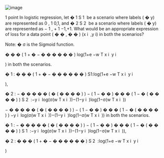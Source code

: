 ![image](https://user-images.githubusercontent.com/89120960/232329075-18d3a38b-cd56-4925-a43c-b929e36c3661.png)


<p>
  
1 point
In logistic regression, let 
�
1
S 
1
​
  be a scenario where labels (
�
y) are represented as 
0
,
1
0,1, and 
�
2
S 
2
​
  be a scenario where labels (
�
y) are represented as 
−
1
,
+
1
−1,+1. What would be an appropriate expression of loss for a data point 
(
�
�
,
�
�
)
(x 
i
​
 ,y 
i
​
 ) in both the scenarios?

Note: 
�
σ is the Sigmoid function.


�
�
�
(
1
+
�
−
�
�
�
�
�
�
)
log(1+e 
−w 
T
 x 
i
​
 y 
i
​
 
 ) in both the scenarios.


�
1
:
�
�
�
(
1
+
�
−
�
�
�
�
�
�
)
S1:log(1+e 
−w 
T
 x 
i
​
 y 
i
​
 
 ),

�
2
:
−
�
�
�
�
�
(
�
(
�
�
�
�
)
)
−
(
1
−
�
�
)
�
�
�
(
1
−
�
(
�
�
�
�
)
)
S 
2
​
 :−y 
i
​
 log(σ(w 
T
 x 
i
​
 ))−(1−y 
i
​
 )log(1−σ(w 
T
 x 
i
​
 ))


−
�
�
�
�
�
(
�
(
�
�
�
�
)
)
−
(
1
−
�
�
)
�
�
�
(
1
−
�
(
�
�
�
�
)
)
−y 
i
​
 log(σ(w 
T
 x 
i
​
 ))−(1−y 
i
​
 )log(1−σ(w 
T
 x 
i
​
 )) in both the scenarios.


�
1
:
−
�
�
�
�
�
(
�
(
�
�
�
�
)
)
−
(
1
−
�
�
)
�
�
�
(
1
−
�
(
�
�
�
�
)
)
S 
1
​
 :−y 
i
​
 log(σ(w 
T
 x 
i
​
 ))−(1−y 
i
​
 )log(1−σ(w 
T
 x 
i
​
 )),

�
2
:
�
�
�
(
1
+
�
−
�
�
�
�
�
�
)
S 
2
​
 :log(1+e 
−w 
T
 x 
i
​
 y 
i
​
 
 )
</p>
